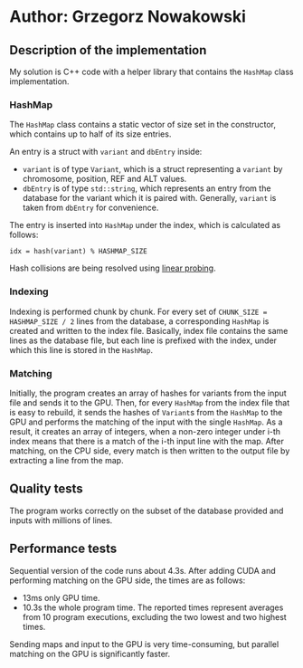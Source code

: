 # Author: Grzegorz Nowakowski

## Description of the implementation
My solution is C++ code with a helper library that contains the `HashMap` class implementation.

### HashMap
The `HashMap` class contains a static vector of size set in the constructor, which contains up to half of its size entries.

An entry is a struct with `variant` and `dbEntry` inside:
- `variant` is of type `Variant`, which is a struct representing a `variant` by chromosome, position, REF and ALT values.
- `dbEntry` is of type `std::string`, which represents an entry from the database for the variant which it is paired with. Generally, `variant` is taken from `dbEntry` for convenience.

The entry is inserted into `HashMap` under the index, which is calculated as follows:
```
idx = hash(variant) % HASHMAP_SIZE
```
Hash collisions are being resolved using [linear probing](https://en.wikipedia.org/wiki/Linear_probing).

### Indexing
Indexing is performed chunk by chunk. For every set of `CHUNK_SIZE = HASHMAP_SIZE / 2` lines from the database, a corresponding `HashMap` is created and written to the index file. Basically, index file contains the same lines as the database file, but each line is prefixed with the index, under which this line is stored in the `HashMap`.

### Matching
Initially, the program creates an array of hashes for variants from the input file and sends it to the GPU. Then, for every `HashMap` from the index file that is easy to rebuild, it sends the hashes of `Variant`s from the `HashMap` to the GPU and performs the matching of the input with the single `HashMap`. As a result, it creates an array of integers, when a non-zero integer under i-th index means that there is a match of the i-th input line with the map. After matching, on the CPU side, every match is then written to the output file by extracting a line from the map.

## Quality tests
The program works correctly on the subset of the database provided and inputs with millions of lines. 

## Performance tests
Sequential version of the code runs about 4.3s. After adding CUDA and performing matching on the GPU side, the times are as follows:
- 13ms only GPU time.
- 10.3s the whole program time.
The reported times represent averages from 10 program executions, excluding the two lowest and two highest times.

Sending maps and input to the GPU is very time-consuming, but parallel matching on the GPU is significantly faster.
